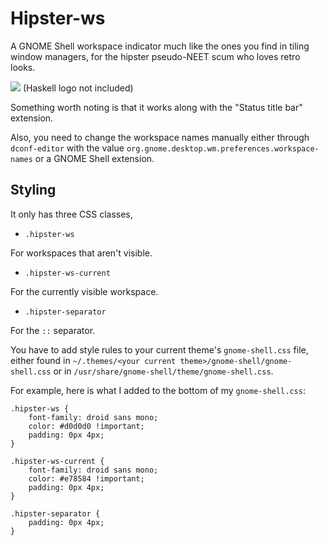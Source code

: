 Hipster-ws
==========

A GNOME Shell workspace indicator much like the ones you find in tiling window
managers, for the hipster pseudo-NEET scum who loves retro looks.

<img src=http://a.pomf.se/9Tx7.png /> (Haskell logo not included)

Something worth noting is that it works along with the "Status title bar"
extension.

Also, you need to change the workspace names manually either through
`dconf-editor` with the value `org.gnome.desktop.wm.preferences.workspace-names`
or a GNOME Shell extension.

## Styling

It only has three CSS classes,
* `.hipster-ws`

For workspaces that aren't visible.

* `.hipster-ws-current`

For the currently visible workspace.

* `.hipster-separator`

For the `::` separator.

You have to add style rules to your current theme's `gnome-shell.css` file,
either found in `~/.themes/<your current theme>/gnome-shell/gnome-shell.css`
or in `/usr/share/gnome-shell/theme/gnome-shell.css`.

For example, here is what I added to the bottom of my `gnome-shell.css`:

```
.hipster-ws {
    font-family: droid sans mono;
    color: #d0d0d0 !important;
    padding: 0px 4px;
}

.hipster-ws-current {
    font-family: droid sans mono;
    color: #e78584 !important;
    padding: 0px 4px;
}

.hipster-separator {
    padding: 0px 4px;
}
```

